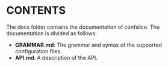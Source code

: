 CONTENTS
========

The docs folder contains the documentation of confslice. The documentation
is divided as follows:

   * **GRAMMAR.md**: The grammar and syntax of the supported configuration files.
   * **API.md**: A description of the API.

